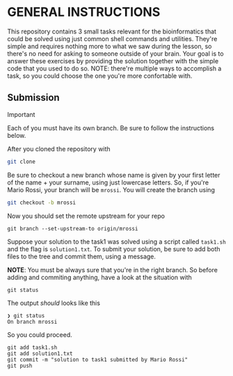 # GENERAL INSTRUCTIONS

This repository contains 3 small tasks relevant for the bioinformatics that could be solved using just common shell commands and utilities. They're simple and requires nothing more to what we saw during the lesson, so there's no need for asking to someone outside of your brain. Your goal is to answer these exercises by providing the solution together with the simple code that you used to do so. 
NOTE: there're multiple ways to accomplish a task, so you could choose the one you're more confortable with. 

## Submission

>[!IMPORTANT]
>Each of you must have its own branch. Be sure to follow the instructions below.

After you cloned the repository with 

```sh
git clone 
```

Be sure to checkout a new branch whose name is given by your first letter of the name + your surname, using just lowercase letters. So, if you're Mario Rossi, your branch will be `mrossi`. You will create the branch using 

```sh
git checkout -b mrossi
``` 

Now you should set the remote upstream for your repo

```
git branch --set-upstream-to origin/mrossi
```

Suppose your solution to the task1 was solved using a script called `task1.sh` and the flag is `solution1.txt`. To submit your solution, be sure to add both files to the tree and commit them, using a message. 

**NOTE**: You must be always sure that you're in the right branch. So before adding and commiting anything, have a look at the situation with

```
git status
```

The output *should* looks like this 

```
❯ git status
On branch mrossi
```

So you could proceed.

```
git add task1.sh
git add solution1.txt
git commit -m "solution to task1 submitted by Mario Rossi" 
git push
``` 

